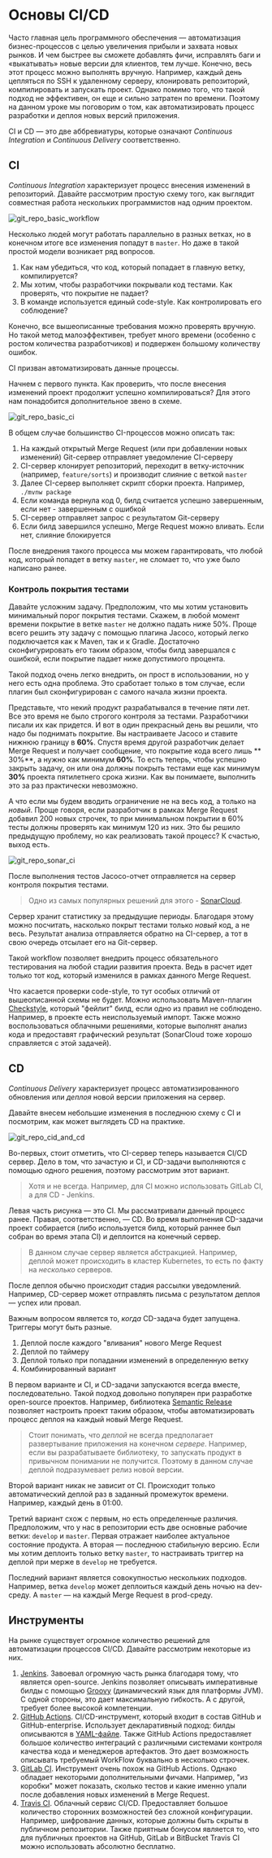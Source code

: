 # Основы CI/CD

Часто главная цель программного обеспечения — автоматизация бизнес-процессов с целью увеличения
прибыли и захвата новых рынков. И чем быстрее вы сможете добавлять фичи, исправлять баги и
«выкатывать» новые версии для клиентов, тем лучше. Конечно, весь этот процесс можно выполнять
вручную. Например, каждый день цепляться по SSH к удаленному серверу, клонировать репозиторий,
компилировать и запускать проект. Однако помимо того, что такой подход не эффективен, он еще и
сильно затратен по времени. Поэтому на данном уроке мы поговорим о том, как автоматизировать процесс
разработки и деплоя новых версий приложения.

CI и CD — это две аббревиатуры, которые означают _Continuous Integration_ и _Continuous Delivery_
соответственно.

## CI

_Continuous Integration_ характеризует процесс внесения изменений в репозиторий. Давайте рассмотрим
простую схему того, как выглядит совместная работа нескольких программистов над одним проектом.

![git_repo_basic_workflow](images/git_repo_basic_workflow.drawio.png)

Несколько людей могут работать параллельно в разных ветках, но в конечном итоге все изменения
попадут в `master`. Но даже в такой простой модели возникает ряд вопросов.

1. Как нам убедиться, что код, который попадает в главную ветку, компилируется?
2. Мы хотим, чтобы разработчики покрывали код тестами. Как проверять, что покрытие не падает?
3. В команде используется единый code-style. Как контролировать его соблюдение?

Конечно, все вышеописанные требования можно проверять вручную. Но такой метод малоэффективен,
требует много времени (особенно с ростом количества разработчиков) и подвержен большому количеству
ошибок.

CI призван автоматизировать данные процессы.

Начнем с первого пункта. Как проверить, что после внесения изменений проект продолжит успешно
компилироваться? Для этого нам понадобится дополнительное звено в схеме.

![git_repo_basic_ci](images/git_repo_basic_ci.drawio.png)

В общем случае большинство CI-процессов можно описать так:

1. На каждый открытый Merge Request (или при добавлении новых изменений) Git-сервер отправляет
   уведомление CI-серверу
2. CI-сервер клонирует репозиторий, переходит в ветку-источник (например, `feature/sorts`) и
   производит слияние с веткой `master`
3. Далее CI-сервер выполняет скрипт сборки проекта. Например, `./mvnw package`
4. Если команда вернула код 0, билд считается успешно завершенным, если нет - завершенным с ошибкой
5. CI-сервер отправляет запрос с результатом Git-серверу
6. Если билд завершился успешно, Merge Request можно вливать. Если нет, слияние блокируется

После внедрения такого процесса мы можем гарантировать, что любой код, который попадет в
ветку `master`, не сломает то, что уже было написано ранее.

### Контроль покрытия тестами

Давайте усложним задачу. Предположим, что мы хотим установить минимальный порог покрытия тестами.
Скажем, в любой момент времени покрытие в ветке `master` не должно падать ниже 50%. Проще всего
решить эту задачу с помощью плагина Jacoco, который легко подключается как к Maven, так и к Gradle.
Достаточно сконфигурировать его таким образом, чтобы билд завершался с ошибкой, если покрытие падает
ниже допустимого процента.

Такой подход очень легко внедрить, он прост в использовании, но у него есть одна проблема. Это
сработает только в том случае, если плагин был сконфигурирован с самого начала жизни проекта.

Представьте, что некий продукт разрабатывался в течение пяти лет. Все это время не было строгого
контроля за тестами. Разработчики писали их как придется. И вот в один прекрасный день вы решили,
что надо бы поднимать покрытие. Вы настраиваете Jacoco и ставите нижнюю границу в **60%**. Спустя
время другой разработчик делает Merge Request и получает сообщение, что покрытие кода всего лишь **
30%**, а нужно как минимум **60%**. То есть теперь, чтобы успешно закрыть задачу, он или она должны
покрыть тестами еще как минимум **30%** проекта пятилетнего срока жизни. Как вы понимаете, выполнить
это за раз практически невозможно.

А что если мы будем вводить ограничение не на весь код, а только на _новый_. Проще говоря, если
разработчик в рамках Merge Request добавил 200 новых строчек, то при минимальном покрытии в 60%
тесты должны проверять как минимум 120 из них. Это бы решило предыдущую проблему, но как реализовать
такой процесс? К счастью, выход есть.

![git_repo_sonar_ci](images/git_repo_sonar_ci.drawio.png)

После выполнения тестов Jacoco-отчет отправляется на сервер контроля покрытия тестами.

> Одно из самых популярных решений для этого - [SonarCloud](https://sonarcloud.io/).

Сервер хранит статистику за предыдущие периоды. Благодаря этому можно посчитать, насколько покрыт тестами
только _новый_ код, а не весь. Результат анализа отправляется обратно на CI-сервер, а тот в свою
очередь отсылает его на Git-сервер.

Такой workflow позволяет внедрить процесс обязательного тестирования на любой стадии развития
проекта. Ведь в расчет идет только тот код, который изменился в рамках данного Merge Request.

Что касается проверки code-style, то тут особых отличий от вышеописанной схемы не будет. Можно
использовать Maven-плагин [Checkstyle](https://checkstyle.sourceforge.io/), который "фейлит" билд,
если одно из правил не соблюдено. Например, в проекте есть неиспользуемый импорт. Также можно
воспользоваться облачными решениями, которые выполнят анализ кода и предоставят графический
результат (SonarCloud тоже хорошо справляется с этой задачей).

## CD

_Continuous Delivery_ характеризует процесс автоматизированного обновления или _деплоя_ новой версии
приложения на сервер.

Давайте внесем небольшие изменения в последнюю схему с CI и посмотрим, как может выглядеть CD на
практике.

![git_repo_cid_and_cd](images/git_repo_ci_and_cd.drawio.png)

Во-первых, стоит отметить, что CI-сервер теперь называется CI/CD сервер. Дело в том, что зачастую и
CI, и CD-задачи выполняются с помощью одного решения, поэтому рассмотрим этот вариант.

> Хотя и не всегда. Например, для CI можно использовать GitLab CI, а для CD - Jenkins.

Левая часть рисунка — это CI. Мы рассматривали данный процесс ранее. Правая, соответственно, — CD.
Во время выполнения CD-задачи проект собирается (либо используется билд, который раннее был собран
во время этапа CI) и деплоится на конечный сервер.

> В данном случае сервер является абстракцией.
> Например, деплой может происходить в кластер Kubernetes, то есть по факту на _несколько_ серверов.

После деплоя обычно происходит стадия рассылки уведомлений. Например, CD-сервер может отправлять
письма с результатом деплоя — успех или провал.

Важным вопросом является то, _когда_ CD-задача будет запущена. Триггеры могут быть разные.

1. Деплой после каждого "вливания" нового Merge Request
2. Деплой по таймеру
3. Деплой только при попадании изменений в определенную ветку
4. Комбинированный вариант

В первом варианте и CI, и CD-задачи запускаются всегда вместе, последовательно. Такой подход довольно
популярен при разработке open-source проектов. Например,
библиотека [Semantic Release](https://github.com/semantic-release/semantic-release)
позволяет настроить проект таким образом, чтобы автоматизировать процесс деплоя на каждый новый
Merge Request.

> Стоит понимать, что _деплой_ не всегда предполагает развертывание приложения на конечном _сервере_.
> Например, если вы разрабатываете библиотеку, то запускать продукт в привычном понимании не получится.
> Поэтому в данном случае деплой подразумевает релиз новой версии.

Второй вариант никак не зависит от CI. Происходит только автоматический деплой раз в заданный
промежуток времени. Например, каждый день в 01:00.

Третий вариант схож с первым, но есть определенные различия. Предположим, что у нас в репозитории
есть две основные рабочие ветки: `develop` и `master`. Первая отражает наиболее актуальное состояние
продукта. А вторая — последнюю стабильную версию. Если мы хотим деплоить только ветку `master`, то
настраивать триггер на деплой при мерже в `develop` не требуется.

Последний вариант является совокупностью нескольких подходов. Например, ветка `develop` может
деплоиться каждый день ночью на dev-среду. А `master` — на каждый Merge Request в prod-среду.

## Инструменты

На рынке существует огромное количество решений для автоматизации процессов CI/CD. Давайте
рассмотрим некоторые из них.

1. [Jenkins](https://www.jenkins.io/). Завоевал огромную часть рынка благодаря тому, что является
   open-source. Jenkins позволяет описывать императивные билды с
   помощью [Groovy](https://groovy-lang.org/) (динамический язык для платформы JVM). С одной
   стороны, это дает максимальную гибкость. А с другой, требует более высокой компетенции.
2. [GitHub Actions](https://github.com/features/actions). CI/CD-инструмент, который входит в состав
   GitHub и GitHub-enterprise. Использует декларативный подход: билды описываются
   в [YAML-файле](https://en.wikipedia.org/wiki/YAML). Также GitHub Actions предоставляет большое
   количество интеграций с различными системами контроля качества кода и менеджеров артефактов. Это
   дает возможность описывать требуемый WorkFlow буквально в несколько строчек.
3. [GitLab CI](https://docs.gitlab.com/ee/ci/). Инструмент очень похож на GitHub Actions. Однако
   обладает некоторыми дополнительными фичами. Например, "из коробки" может показать, сколько
   тестов и какие именно упали после добавления новых изменений в Merge Request.
4. [Travis CI](https://about.travis-ci.com). Облачный сервис CI/CD. Предоставляет большое количество
   сторонних возможностей без сложной конфигурации. Например, шифрование данных, которые должны быть
   скрыты в публичном репозитории. Также приятным бонусом является то, что для публичных проектов на
   GitHub, GitLab и BitBucket Travis CI можно использовать абсолютно бесплатно.